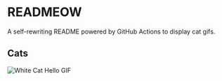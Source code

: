 # READMEOW

A self-rewriting README powered by GitHub Actions to display cat gifs.

## Cats

![White Cat Hello GIF](https://media2.giphy.com/media/v1.Y2lkPTlhY2QwMmRhZzN4cmsyM3VkMHR5bjc5Y2V2ejRnMXVzZ3hpdXk2eTU4MnUyM2J2MyZlcD12MV9naWZzX3NlYXJjaCZjdD1n/vFKqnCdLPNOKc/200.gif)
